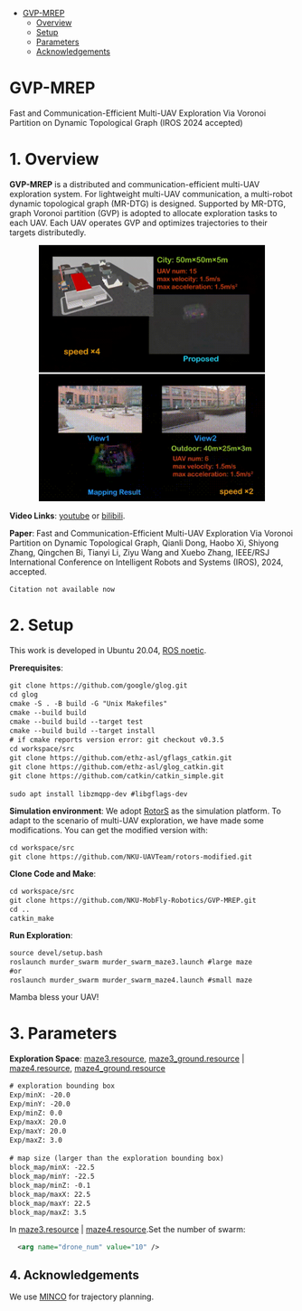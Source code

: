 - [GVP-MREP](#GVP-MREP)
  - [Overview](#1-overview)
  - [Setup](#2-setup)
  - [Parameters](#3-parameters)
  - [Acknowledgements](#4-acknowledgements)


# GVP-MREP
Fast and Communication-Efficient Multi-UAV Exploration Via Voronoi Partition on Dynamic Topological Graph (IROS 2024 accepted)

# 1. Overview
**GVP-MREP** is a distributed and communication-efficient multi-UAV exploration system. For lightweight multi-UAV communication, a multi-robot dynamic topological graph (MR-DTG) is designed. Supported by MR-DTG, graph Voronoi partition (GVP) is adopted to allocate exploration tasks to each UAV. Each UAV operates GVP and optimizes trajectories to their targets distributedly.   
<p align="center">
  <img src="pics/0.gif" width = "400" height = "225"/>
  <img src="pics/1.gif" width = "400" height = "225"/>
</p>

**Video Links**: [youtube](https://www.youtube.com/watch?v=AtG9stNVjX0) or [bilibili](https://www.bilibili.com/video/BV1KC411h79h/).

**Paper**: Fast and Communication-Efficient Multi-UAV Exploration Via Voronoi Partition on Dynamic Topological Graph, Qianli Dong, Haobo Xi, Shiyong Zhang, Qingchen Bi, Tianyi Li, Ziyu Wang and Xuebo Zhang, IEEE/RSJ International Conference on Intelligent Robots and Systems (IROS), 2024, accepted.
```
Citation not available now
```
# 2. Setup
This work is developed in Ubuntu 20.04, [ROS noetic](http://wiki.ros.org/noetic/Installation/Ubuntu).

**Prerequisites**:
```
git clone https://github.com/google/glog.git
cd glog
cmake -S . -B build -G "Unix Makefiles"
cmake --build build
cmake --build build --target test
cmake --build build --target install
# if cmake reports version error: git checkout v0.3.5
cd workspace/src
git clone https://github.com/ethz-asl/gflags_catkin.git
git clone https://github.com/ethz-asl/glog_catkin.git
git clone https://github.com/catkin/catkin_simple.git

sudo apt install libzmqpp-dev #libgflags-dev
```

**Simulation environment**:
We adopt [RotorS](https://github.com/ethz-asl/rotors_simulator) as the simulation platform. To adapt to the scenario of multi-UAV exploration, we have made some modifications. You can get the modified version with:
```
cd workspace/src
git clone https://github.com/NKU-UAVTeam/rotors-modified.git
```

**Clone Code and Make**:
```
cd workspace/src
git clone https://github.com/NKU-MobFly-Robotics/GVP-MREP.git
cd ..
catkin_make
```
**Run Exploration**:
```
source devel/setup.bash
roslaunch murder_swarm murder_swarm_maze3.launch #large maze
#or
roslaunch murder_swarm murder_swarm_maze4.launch #small maze
```

Mamba bless your UAV!

# 3. Parameters
**Exploration Space**:
[maze3.resource](murder_swarm/resource/maze3.yaml), [maze3_ground.resource](murder_swarm/resource/maze3.yaml) | 
[maze4.resource](murder_swarm/resource/maze4.yaml), [maze4_ground.resource](murder_swarm/resource/maze3.yaml)
```
# exploration bounding box
Exp/minX: -20.0
Exp/minY: -20.0
Exp/minZ: 0.0
Exp/maxX: 20.0
Exp/maxY: 20.0
Exp/maxZ: 3.0

# map size (larger than the exploration bounding box)
block_map/minX: -22.5
block_map/minY: -22.5
block_map/minZ: -0.1
block_map/maxX: 22.5
block_map/maxY: 22.5
block_map/maxZ: 3.5
```
In [maze3.resource](murder_swarm/launch/maze3launch) | [maze4.resource](murder_swarm/launch/maze4.launch).Set the number of swarm:
```xml
  <arg name="drone_num" value="10" />
```

## 4. Acknowledgements
We use [MINCO](https://github.com/ZJU-FAST-Lab/GCOPTER.git) for trajectory planning.
